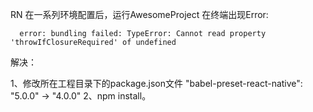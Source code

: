 RN 在一系列环境配置后，运行AwesomeProject
在终端出现Error:
      
      error: bundling failed: TypeError: Cannot read property 'throwIfClosureRequired' of undefined

解决：

1、修改所在工程目录下的package.json文件
"babel-preset-react-native": "5.0.0" -> "4.0.0" 
2、npm install。

